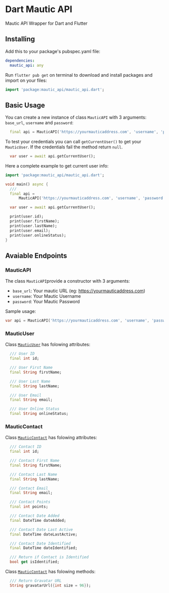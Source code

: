 # Dart Mautic API

Mautic API Wrapper for Dart and Flutter

## Installing

Add this to your package's pubspec.yaml file:

```yaml
dependencies:
  mautic_api: any
```

Run `flutter pub get` on terminal to download and install packages and import on your files:

```dart
import 'package:mautic_api/mautic_api.dart';
```

## Basic Usage

You can create a new instance of class `MauticAPI` with 3 arguments: `base_url`, `username` and `password`:

```dart
  final api = MauticAPI('https://yourmauticaddress.com', 'username', 'password');
```

To test your credentials you can call `getCurrentUser()` to get your `MauticUser`. If the credentials fail the method return `null`.

```dart
  var user = await api.getCurrentUser();
```

Here a complete example to get current user info:

```dart
import 'package:mautic_api/mautic_api.dart';

void main() async {
  ///
  final api =
      MauticAPI('https://yourmauticaddress.com', 'username', 'password');

  var user = await api.getCurrentUser();

  print(user.id);
  print(user.firstName);
  print(user.lastName);
  print(user.email);
  print(user.onlineStatus);
}
```

## Avaiable Endpoints

### MauticAPI

The class `MauticAPI`provide a constructor with 3 arguments:

- `base_url`: Your mautic URL (eg: https://yourmauticaddress.com)
- `username`: Your Mautic Username
- `password`: Your Mautic Password

Sample usage:

```dart
var api = MauticAPI('https://yourmauticaddress.com', 'username', 'password');
```

### MauticUser

Class [`MauticUser`](https://github.com/luizeof/dart-mautic-api/blob/master/lib/src/mautic_user.dart)  has folowing attributes:

```dart
  /// User ID
  final int id;

  /// User First Name
  final String firstName;

  /// User Last Name
  final String lastName;

  /// User Email
  final String email;

  /// User Online Status
  final String onlineStatus;
```

### MauticContact

Class [`MauticContact`](https://github.com/luizeof/dart-mautic-api/blob/master/lib/src/mautic_contact.dart)  has folowing attributes:

```dart
  /// Contact ID
  final int id;

  /// Contact First Name
  final String firstName;

  /// Contact Last Name
  final String lastName;

  /// Contact Email
  final String email;

  /// Contact Points
  final int points;

  /// Contact Date Added
  final DateTime dateAdded;

  /// Contact Date Last Active
  final DateTime dateLastActive;

  /// Contact Date Identified
  final DateTime dateIdentified;

  /// Return if Contact is Identified
  bool get isIdentified;
```

Class [`MauticContact`](https://github.com/luizeof/dart-mautic-api/blob/master/lib/src/mautic_contact.dart)  has folowing methods:

```dart
  /// Return Gravatar URL
  String gravatarUrl({int size = 96});
```
